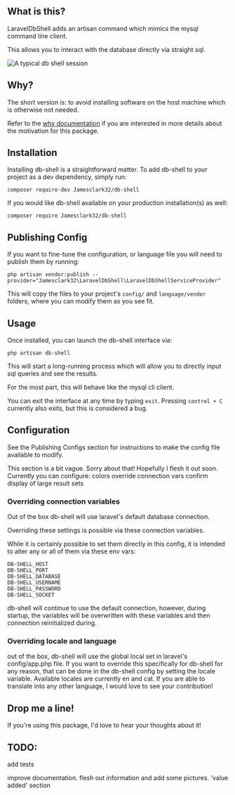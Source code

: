 
## What is this? 

LaravelDbShell adds an artisan command which mimics the mysql command line client.

This allows you to interact with the database directly via straight sql.


![A typical db shell session](readme/db-shell.png)


## Why?

The short version is: to avoid installing software on the host machine which is otherwise not needed.

Refer to the [why documentation](why.md) if you are interested in more details about the motivation for this package.

## Installation
Installing db-shell is a straightforward matter. To add db-shell to your project as a dev dependency, simply run:

`composer require-dev Jamesclark32/db-shell`

If you would like db-shell available on your production installation(s) as well: 

`composer require Jamesclark32/db-shell`

## Publishing Config
If you want to fine-tune the configuration, or language file you will need to publish them by running:

`php artisan vendor:publish --provider="Jamesclark32\LaravelDbShell\LaravelDbShellServiceProvider"`

This will copy the files to your project's `config/` and `language/vendor` folders, where you can modify them as you see fit. 

## Usage

Once installed, you can launch the db-shell interface via:

`php artisan db-shell`

This will start a long-running process which will allow you to directly input sql queries and see the results.

For the most part, this will behave like the mysql cli client.

You can exit the interface at any time by typing `exit`. Pressing `control + C` currently also exits, but this is considered a bug.  

## Configuration
See the Publishing Configs section for instructions to make the config file available to modify.

This section is a bit vague. Sorry about that! Hopefully I flesh it out soon.
Currently you can configure: 
    colors
    override connection vars
    confirm display of large result sets

### Overriding connection variables
  Out of the box db-shell will use laravel's default database connection.
   
  Overriding these settings is possible via these connection variables.
  
  While it is certainly possible to set them directly in this config, it is intended to alter any or all of them  via these env vars:
            
   
    DB-SHELL_HOST
    DB-SHELL_PORT
    DB-SHELL_DATABASE
    DB-SHELL_USERNAME
    DB-SHELL_PASSWORD
    DB-SHELL_SOCKET
 
 db-shell will continue to use the default connection, however, during startup, the variables will be overwritten with these variables and then connection reinitialized during.
 
 
 ### Overriding locale and language
 out of the box, db-shell will use the global local set in laravel's config/app.php file. If you want to override this specifically for db-shell for any reason, that can be done in the db-shell config by setting the locale variable. 
 Available locales are currently en and cat. If you are able to translate into any other language, I would love to see your contribution! 
 


## Drop me a line!

If you're using this package, I'd love to hear your thoughts about it! 
 
## TODO: 

add tests

improve documentation. flesh out information and add some pictures. 'value added' section
